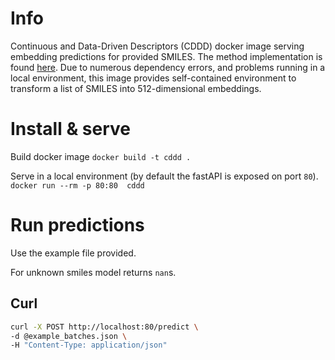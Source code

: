 # Info

Continuous and Data-Driven Descriptors (CDDD) docker image serving embedding predictions for provided SMILES. The method implementation is found [here](https://github.com/jrwnter/cddd). 
Due to numerous dependency errors, and problems running in a local environment, this image provides self-contained environment to transform a list of SMILES into 512-dimensional embeddings.

# Install & serve

Build docker image
`docker build -t cddd .`

Serve in a local environment (by default the fastAPI is exposed on port `80`).
`docker run --rm -p 80:80  cddd`

# Run predictions 
Use the example file provided.

For unknown smiles model returns `nan`s.

## Curl

```bash
curl -X POST http://localhost:80/predict \
-d @example_batches.json \
-H "Content-Type: application/json"

```